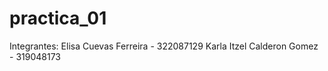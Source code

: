 # practica_01
Integrantes:
Elisa Cuevas Ferreira - 322087129
Karla Itzel Calderon Gomez - 319048173
